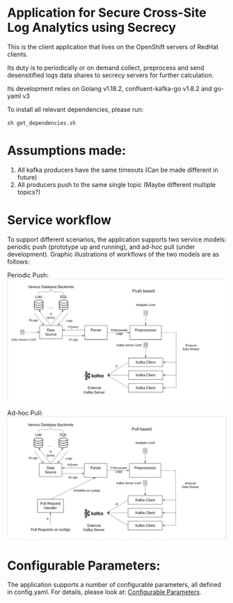 # Application for Secure Cross-Site Log Analytics using Secrecy

This is the client application that lives on the OpenShift servers of RedHat clients.

Its duty is to periodically or on demand collect, preprocess and send desensitified logs data shares to secrecy servers for further calculation.

Its development relies on Golang v1.18.2, confluent-kafka-go v1.8.2 and go-yaml v3

To install all relevant dependencies, please run: 
```shell
sh get_dependencies.sh
```

# Assumptions made:
1. All kafka producers have the same timeouts (Can be made different in future)
2. All producers push to the same single topic (Maybe different multiple topics?)

# Service workflow
To support different scenarios, the application supports two service models: periodic push
(prototype up and running), and ad-hoc pull (under development). Graphic illustrations of workflows
of the two models are as follows: 

Periodic Push:
![image](pictures/push_workflow.png)

Ad-hoc Pull:
![image](pictures/pull_workflow.png)

# Configurable Parameters:
The application supports a number of configurable parameters, all defined in config.yaml. For 
details, please look at: [Configurable Parameters](docs/config_param.md).